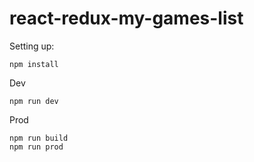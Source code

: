 # react-redux-my-games-list

Setting up:
```
npm install
```

Dev
```
npm run dev
```

Prod
```
npm run build
npm run prod
```